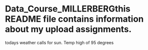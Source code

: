 # Data_Course_MILLERBERGthis README file contains information about my upload assignments.
todays weather calls for sun. Temp high of 95 degrees
